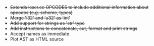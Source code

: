 - ~~Extends lexer.cc OPCODES to include additional information about opcodes (e.g. scheme, types)~~
- ~~Merge 'i32' and 'u32' as 'int'~~
- ~~Add support for strings as 'str' type~~
- ~~Add instructions to concatenate, cut, format and print strings~~
- Accept names as immediate
- Plot AST as HTML source